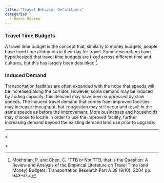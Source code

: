 ```yaml
---
title: "Travel Behavior Definitions"
categories:
  - Needs Review
---
```


### Travel Time Budgets

A travel time budget is the concept that, similarly to money budgets, people have fixed time allotments in their day for travel. Some researchers have hypothesized that travel time budgets are fixed across different time and cultures, but this has largely been debunked [^1]

### Induced Demand

Transportation facilities are often expanded with the hope that speeds will be increased along the corridor. However, some demand may be induced by adding capacity; this demand may have been suppressed by slow speeds. The induced travel demand that comes from improved facilities may increase throughput, but congestion may still occur and result in the same speeds as before the improvement. More businesses and households may choose to locate in order to use the improved facility, further increasing demand beyond the existing demand land use prior to upgrade.

------------------------------------------------------------------------

&lt;

<references>
&gt;

[^1]: Mokhtrian, P. and Chen, C. "TTB or Not TTB, that is the Question: A Review and Analysis of the Empirical Literature on Travel Time (and Money) Budgets. Transportation Research Part A 38 (9/10), 2004 pp. 643-675.


